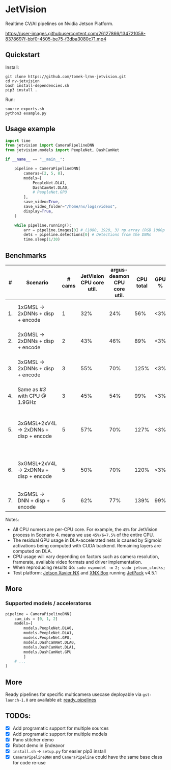 # JetVision

Realtime CV/AI pipelines on Nvidia Jetson Platform.

https://user-images.githubusercontent.com/26127866/134721058-8378697f-bbf0-4505-be75-f3dba3080c71.mp4


## Quickstart

Install:
```shell
git clone https://github.com/tomek-l/nv-jetvision.git
cd nv-jetvision
bash install-dependencies.sh
pip3 install .
```
Run:
```shell
source exports.sh
python3 example.py
```

## Usage example

```python
import time
from jetvision import CameraPipelineDNN
from jetvision.models import PeopleNet, DashCamNet

if __name__ == "__main__":

    pipeline = CameraPipelineDNN(
        cameras=[2, 5, 8],
        models=[
            PeopleNet.DLA1,
            DashCamNet.DLA0,
            # PeopleNet.GPU
        ],
        save_video=True,
        save_video_folder="/home/nx/logs/videos",
        display=True,
    )

    while pipeline.running():
        arr = pipeline.images[0] # (1080, 1920, 3) np.array (RGB 1080p image)
        dets = pipeline.detections[0] # Detections from the DNNs
        time.sleep(1/30)
```

## Benchmarks

| #   | Scenario                               | # cams | JetVision<br>CPU core util. | argus-deamon<br>CPU core util. | CPU<br>total | GPU % | EMC util % | Power draw | Inference Hardware                                             |
| --- | -------------------------------------- | ------ | --------------------------- | ------------------------------ | ------------ | ----- | ---------- | ---------- | -------------------------------------------------------------- |
| 1.  | 1xGMSL -> 2xDNNs + disp + encode       | 1      | 32%                         | 24%                            | 56%          | <3%   | 57%        | 8.5W       | DLA0: PeopleNet DLA1: DashCamNet                               |
| 2.  | 2xGMSL -> 2xDNNs + disp + encode       | 2      | 43%                         | 46%                            | 89%          | <3%   | 62%        | 9.4W       | DLA0: PeopleNet DLA1: DashCamNet                               |
| 3.  | 3xGMSL -> 2xDNNs + disp + encode       | 3      | 55%                         | 70%                            | 125%         | <3%   | 68%        | 10.1W      | DLA0: PeopleNet DLA1: DashCamNet                               |
| 4.  | Same as _#3_ with CPU @ 1.9GHz         | 3      | 45%                         | 54%                            | 99%          | <3%   | 68%        | 10.4w      | DLA0: PeopleNet DLA1: DashCamNet                               |
| 5.  | 3xGMSL+2xV4L -> 2xDNNs + disp + encode | 5      | 57%                         | 70%                            | 127%         | <3%   | 45%        | 9.1W       | DLA0: PeopleNet _(interval=1)_ DLA1: DashCamNet _(interval=1)_ |
| 6.  | 3xGMSL+2xV4L -> 2xDNNs + disp + encode | 5      | 50%                         | 70%                            | 120%         | <3%   | 25%        | 7.5W       | DLA0: PeopleNet _(interval=6)_ DLA1: DashCamNet _(interval=6)_ |
| 7.  | 3xGMSL -> DNN + disp + encode       | 5      | 62%                         | 77%                            | 139%         | 99%   | 25%        | 15W        | GPU: PeopleNet                                                 |


Notes:
- All CPU numers are per-CPU core. For example, the `45%` for JetVision process in Scenario 4. means we use `45%/6=7.5%` of the entire CPU.
- The residual GPU usage in DLA-accelerated nets is caused by Sigmoid activations being computed with CUDA backend. Remaining layers are computed on DLA.
- CPU usage will vary depending on factors such as camera resolution, framerate, available video formats and driver implementation.
- When reproducing results do: `sudo nvpmodel -m 2; sudo jetson_clocks;`
- Test platform: [Jetson Xavier NX](https://developer.nvidia.com/embedded/jetson-xavier-nx-devkit) and [XNX Box](https://www.leopardimaging.com/product/nvidia-jetson-cameras/nvidia-nx-mipi-camera-kits/li-xnx-box-gmsl2/) running [JetPack](https://developer.nvidia.com/embedded/jetpack) v4.5.1


## More 

### Supported models / acceleratorss
```python
pipeline = CameraPipelineDNN(
    cam_ids = [0, 1, 2]
    models=[
        models.PeopleNet.DLA0,
        models.PeopleNet.DLA1,
        models.PeopleNet.GPU,
        models.DashCamNet.DLA0,
        models.DashCamNet.DLA1,
        models.DashCamNet.GPU
        ]
    # ...
)
```

<!-- ### You can specific images to specific models for inference:
```python
pipeline = CameraPipelineDNN(
    cam_ids = list(range(6)),
    models={
        models.PeopleNet.DLA0: [0, 1],
        models.PeopleNet.DLA1: [2, 3],
        models.DashCamNet.GPU: [0, 1, 2, 3, 4, 5],
        }
    # ...
)
``` -->

<!-- ### Examples showing custom application on top of jetmulticam

How to build your own application using `jetmulticam`

- [examples/00-example-hello-multicam-panorama.ipynb](examples/00-example-hello-multicam-panorama.ipynb)
- [examples/01-example-pytorch-integration-todo.ipynb](examples/01-example-pytorch-integration-todo.ipynb)
- [examples/02-example-pytorch-navigation-todo.ipynb](examples/02-example-pytorch-navigation-todo.ipynb)
- [examples/03-example-inspection-robot-idea.py](examples/03-example-inspection-robot-idea.py)
- [examples/04-example-retail-robot-idea.py](examples/04-example-retail-robot-idea.py) -->

## More

Ready pipelines for specific multicamera usecase deployable via `gst-launch-1.0` are available at: [ready_pipelines](ready_pipelines)

## TODOs:

- [x] Add programatic support for multiple sources
- [x] Add programatic support for multiple models
- [x] Pano stitcher demo
- [x] Robot demo in Endeavor
- [x] `install.sh` -> `setup.py` for easier pip3 install
- [x] `CameraPipelineDNN` and `CameraPipeline` could have the same base class for code re-use
